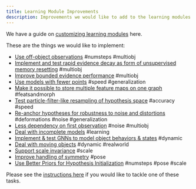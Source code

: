 ```yaml
---
title: Learning Module Improvements
description: Improvements we would like to add to the learning modules.
---
```

We have a guide on [customizing learning modules](learning-module-improvements/contributing-learning-modules.md) here.

These are the things we would like to implement:

- [Use off-object observations](learning-module-improvements/use-off-object-observations.md) #numsteps #multiobj
- [Implement and test rapid evidence decay as form of unsupervised memory resetting](learning-module-improvements/implement-and-test-rapid-evidence-decay-as-form-of-unsupervised-memory-resetting.md) #multiobj
- [Improve bounded evidence performance](learning-module-improvements/improve-bounded-evidence-performance.md) #multiobj
- [Use models with fewer points](learning-module-improvements/use-models-with-fewer-points.md) #speed #generalization
- [Make it possible to store multiple feature maps on one graph](learning-module-improvements/make-it-possible-to-store-multiple-feature-maps-on-one-graph.md) #featsandmorph
- [Test particle-filter-like resampling of hypothesis space](learning-module-improvements/test-particle-filter-like-resampling-of-hypothesis-space.md) #accuracy #speed
- [Re-anchor hypotheses for robustness to noise and distortions](learning-module-improvements/re-anchor-hypotheses.md) #deformations #noise #generalization
- [Less dependency on first observation](learning-module-improvements/less-dependency-on-first-observation.md) #noise #multiobj
- [Deal with incomplete models](learning-module-improvements/deal-with-incomplete-models.md) #learning
- [Implement & test GNNs to model object behaviors & states](learning-module-improvements/implement-test-gnns-to-model-object-behaviors-states.md) #dynamic
- [Deal with moving objects](learning-module-improvements/deal-with-moving-objects.md) #dynamic #realworld
- [Support scale invariance](learning-module-improvements/support-scale-invariance.md) #scale
- [Improve handling of symmetry](learning-module-improvements/improve-handling-of-symmetry.md) #pose
- [Use Better Priors for Hypothesis Initialization](learning-module-improvements/use-better-priors-for-hypothesis-initialization.md) #numsteps #pose #scale

Please see the [instructions here](project-roadmap.md#how-you-can-contribute) if you would like to tackle one of these tasks.